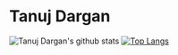 # Tanuj Dargan
![Tanuj Dargan's github stats](https://github-readme-stats.vercel.app/api?username=tanujdargan&show_icons=true&hide_border=true&theme=dark)
[![Top Langs](https://github-readme-stats.vercel.app/api/top-langs/?username=tanujdargan&layout=compact&theme=dark&hide_border=true)](https://github.com/anuraghazra/github-readme-stats)
